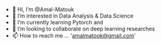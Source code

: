 - 👋 Hi, I’m @Amal-Matouk
- 👀 I’m interested in Data Analysis & Data Science
- 🌱 I’m currently learning Pytorch and 
- 💞️ I’m looking to collaborate on deep learning researches 
- 📫 How to reach me ... 'amalmatook@gmail.com'

<!---
Amal-Matouk/Amal-Matouk is a ✨ special ✨ repository because its `README.md` (this file) appears on your GitHub profile.
You can click the Preview link to take a look at your changes.
--->
